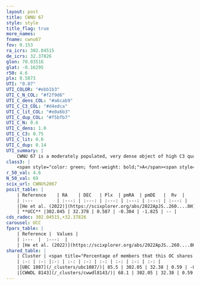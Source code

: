 ```yaml
---
layout: post
title: CWNU 67
style: style
title_flag: true
more_names: 
fname: cwnu67
fov: 0.153
ra_icrs: 302.04515
de_icrs: 32.37826
glon: 70.03516
glat: -0.16295
r50: 4.6
plx: 0.5873
UTI: "0.07"
UTI_COLOR: "#ebb1b3"
UTI_C_N_COL: "#f2f9d6"
UTI_C_dens_COL: "#a6cab9"
UTI_C_C3_COL: "#d4edca"
UTI_C_lit_COL: "#e0a6b3"
UTI_C_dup_COL: "#f5bfb7"
UTI_C_N: 0.6
UTI_C_dens: 1.0
UTI_C_C3: 0.75
UTI_C_lit: 0.0
UTI_C_dup: 0.14
UTI_summary: |
    CWNU 67 is a moderately populated, very dense object of high C3 quality. It was recently reported in the literature.<br><br><span style="color: #99180f; font-weight: bold;">Warning: </span>This is likely a duplicate object, which shares a large percentage of members with at least one previously reported entry.
class3: |
    <span style="color: green; font-weight: bold;">A</span><span style="color: #FFC300; font-weight: bold;">B</span>
r_50_val: 4.6
N_50_val: 69
scix_url: CWNU%2067
posit_table: |
    | Reference    | RA    | DEC   | Plx  | pmRA  | pmDE   |  Rv  |
    | :---         | :---: | :---: | :---: | :---: | :---: | :---: |
    |[He et al. (2022)](https://scixplorer.org/abs/2022ApJS..260....8H) | 302.05 | 32.384 | 0.59 | -0.31 | -1.83 | -- |
    | **UCC** |302.045 | 32.378 | 0.587 | -0.304 | -1.825 | -- | 
cds_radec: 302.04515,+32.37826
carousel: UCC
fpars_table: |
    | Reference |  Values |
    | :---  |  :---:  |
    | [He et al. (2022)](https://scixplorer.org/abs/2022ApJS..260....8H) | `AG=1.35, m-M=11.5, logAge=8.7, Z=0.038` |
shared_table: |
    | Cluster | <span title="Percentage of members that this OC shares with the ones listed">%</span>   | RA   | DEC   | Plx   | pmRA  | pmDE  | Rv | UTI |
    | :-: | :-: |:-: | :-: | :-: | :-: | :-: | :-: | :-: |
    |[UBC 1087](/_clusters/ubc1087/)| 85.5 | 302.05 | 32.38 | 0.59 | -0.3 | -1.82 | -- |0.63 |
    |[CWWDL 8143](/_clusters/cwwdl8143/)| 68.1 | 302.05 | 32.38 | 0.59 | -0.31 | -1.83 | -- |0.0 |
---
```

